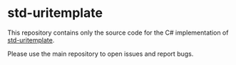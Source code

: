 # std-uritemplate

This repository contains only the source code for the C# implementation of [std-uritemplate](https://github.com/std-uritemplate/std-uritemplate).

Please use the main repository to open issues and report bugs.

